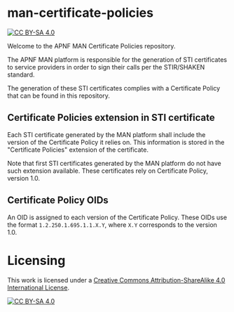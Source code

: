 # man-certificate-policies

[![CC BY-SA 4.0][cc-by-sa-shield]][cc-by-sa]

Welcome to the APNF MAN Certificate Policies repository.

The APNF MAN platform is responsible for the generation of STI certificates to service providers
in order to sign their calls per the STIR/SHAKEN standard.

The generation of these STI certificates complies with a Certificate Policy that can be found in this repository.


## Certificate Policies extension in STI certificate

Each STI certificate generated by the MAN platform shall include the version
of the Certificate Policy it relies on. This information is stored in the
"Certificate Policies" extension of the certificate.

Note that first STI certificates generated by the MAN platform do not have such
extension available. These certificates rely on Certificate Policy, version 1.0.


## Certificate Policy OIDs

An OID is assigned to each version of the Certificate Policy. These OIDs use the format
`1.2.250.1.695.1.1.X.Y`, where `X.Y` corresponds to the version 1.0.


# Licensing

This work is licensed under a [Creative Commons Attribution-ShareAlike 4.0
International License][cc-by-sa].

[![CC BY-SA 4.0][cc-by-sa-image]][cc-by-sa]

[cc-by-sa]: http://creativecommons.org/licenses/by-sa/4.0/
[cc-by-sa-image]: https://licensebuttons.net/l/by-sa/4.0/88x31.png
[cc-by-sa-shield]: https://img.shields.io/badge/License-CC%20BY--SA%204.0-lightgrey.svg
